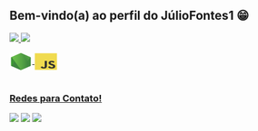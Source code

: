 ## Bem-vindo(a) ao perfil do JúlioFontes1 😁

 <div>
   <a href="https://github.com/JulioFontes1">
   <img height="180em" src="https://github-readme-stats.vercel.app/api?username=JulioFontes1&show_icons=true&theme=tokyonight&include_all_commits=true&count_private=true"/>
   <img height="180em" src="https://github-readme-stats.vercel.app/api/top-langs/?username=JulioFontes1&layout=compact&langs_count=6&theme=tokyonight"/>

</div>
<div style="display: inline_block"><br>
  <img align="center" alt="node" height="30" width="40" src="https://raw.githubusercontent.com/devicons/devicon/master/icons/nodejs/nodejs-original.svg">
  <img align="center" alt="JS" height="30" width="40" src="https://raw.githubusercontent.com/devicons/devicon/master/icons/javascript/javascript-original.svg">
</div>
 
 <br>
 
  ### Redes para Contato!
 
<div> 
  <a href="https://www.instagram.com/julio_fontes2006/" target="_blank"><img src="https://img.shields.io/badge/-Instagram-%23E4405F?style=for-the-badge&logo=instagram&logoColor=white" target="_blank"></a>
  <a href = "mailto:julio2006ofc@gmail.com"><img src="https://img.shields.io/badge/-Gmail-%23333?style=for-the-badge&logo=gmail&logoColor=white" target="_blank"></a>
  <a href="http://www.linkedin.com/in/julio-fontes-dev" target="_blank"><img src="https://img.shields.io/badge/-LinkedIn-%230077B5?style=for-the-badge&logo=linkedin&logoColor=white" target="_blank"></a> 
 


</div>
